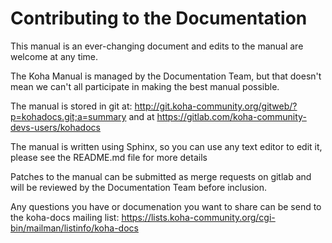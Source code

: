 Contributing to the Documentation
=================================
This manual is an ever-changing document and edits to the manual are welcome at any time.

The Koha Manual is managed by the Documentation Team, but that doesn't mean we can't all participate in making the best manual possible.

The manual is stored in git at: http://git.koha-community.org/gitweb/?p=kohadocs.git;a=summary
and at https://gitlab.com/koha-community-devs-users/kohadocs

The manual is written using Sphinx, so you can use any text editor to edit it, please
see the README.md file for more details

Patches to the manual can be submitted as merge requests on gitlab and will be reviewed by the Documentation Team before inclusion.

Any questions you have or documenation you want to share can be send to the koha-docs mailing list: <https://lists.koha-community.org/cgi-bin/mailman/listinfo/koha-docs>

